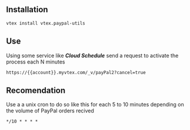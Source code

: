 ## Installation

`vtex install vtex.paypal-utils`

## Use

Using some service like ***Cloud Schedule*** send a request to activate the process each N minutes

`https://{{account}}.myvtex.com/_v/payPal2?cancel=true`

## Recomendation

Use a a unix cron to do so like this for each 5 to 10 minutes depending on the volume of PayPal orders recived

`*/10 * * * *`
